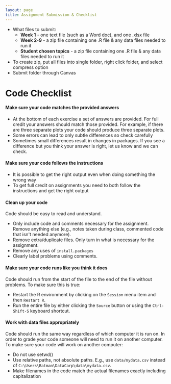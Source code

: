 ```yaml
---
layout: page
title: Assignment Submission & Checklist
---
```


- What files to submit:
    - **Week 1** - one text file (such as a Word doc), and one .xlsx file
    - **Week 2-9** - a zip file containing one .R file & any data files needed to run it
    - **Student chosen topics** - a zip file containing one .R file & any data files needed to run it
- To create zip, put all files into single folder, right click folder, and select compress option
- Submit folder through Canvas

# Code Checklist

#### Make sure your code matches the provided answers

- At the bottom of each exercise a set of answers are provided. For full credit
  your answers should match those provided. For example, if there are three
  separate plots your code should produce three separate plots.
- Some errors can lead to only subtle differences so check carefully
- Sometimes small differences result in changes in packages. If you see a
  difference but you think your answer is right, let us know and we can check.

#### Make sure your code follows the instructions

- It is possible to get the right output even when doing something the wrong way
- To get full credit on assignments you need to both follow the instructions and
  get the right output

#### Clean up your code

Code should be easy to read and understand.

- Only include code and comments necessary for the assignment. Remove anything else (e.g., notes taken during class, commented code that isn't needed anymore).
- Remove extra/duplicate files. Only turn in what is necessary for the assignment.
- Remove any uses of `install.packages`
- Clearly label problems using comments.

#### Make sure your code runs like you think it does

Code should run from the start of the file to the end of the file without problems. To make sure this is true:

- Restart the R environment by clicking on the `Session` menu item and then `Restart R`.
- Run the entire file by either clicking the `Source` button or using the `Ctrl-Shift-S` keyboard shortcut.

#### Work with data files appropriately

Code should run the same way regardless of which computer it is run on. In order to grade your code someone will need to run it on another computer. To make sure your code will work on another computer:

- Do not use setwd()
- Use relative paths, not absolute paths. E.g., use `data/mydata.csv` instead of `C:\Users\Batman\DataCarp\data\mydata.csv`.
- Make filenames in the code match the actual filenames exactly including capitalization
